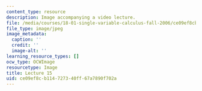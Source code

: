 ```yaml
---
content_type: resource
description: Image accompanying a video lecture.
file: /media/courses/18-01-single-variable-calculus-fall-2006/ce09ef8cb114727340ff67a7890f702a_lec15.jpg
file_type: image/jpeg
image_metadata:
  caption: ''
  credit: ''
  image-alt: ''
learning_resource_types: []
ocw_type: OCWImage
resourcetype: Image
title: Lecture 15
uid: ce09ef8c-b114-7273-40ff-67a7890f702a
---
```

